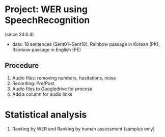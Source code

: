 # Project: WER using SpeechRecognition
(since 24.6.4)

+ data: 18 sentences (Sent01~Sent18), Rainbow passage in Korean (PK), Rainbow passage in English (PE)

## Procedure

1. Audio files: removing numbers, hesitations, noise
2. Recording: Pre/Post
3. Audio files to Googledrive for process
4. Add a column for audio links

# Statistical analysis

1. Ranking by WER and Ranking by human assessment (samples only)
